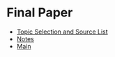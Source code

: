 # Final Paper

- [Topic Selection and Source List](topic-selection.md)
- [Notes](notes.md)
- [Main](main.tex)


